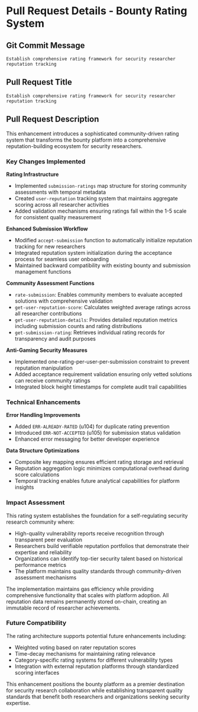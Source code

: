 # Pull Request Details - Bounty Rating System

## Git Commit Message
```
Establish comprehensive rating framework for security researcher reputation tracking
```

## Pull Request Title
```
Establish comprehensive rating framework for security researcher reputation tracking
```

## Pull Request Description

This enhancement introduces a sophisticated community-driven rating system that transforms the bounty platform into a comprehensive reputation-building ecosystem for security researchers.

### Key Changes Implemented

**Rating Infrastructure**
- Implemented `submission-ratings` map structure for storing community assessments with temporal metadata
- Created `user-reputation` tracking system that maintains aggregate scoring across all researcher activities
- Added validation mechanisms ensuring ratings fall within the 1-5 scale for consistent quality measurement

**Enhanced Submission Workflow**
- Modified `accept-submission` function to automatically initialize reputation tracking for new researchers
- Integrated reputation system initialization during the acceptance process for seamless user onboarding
- Maintained backward compatibility with existing bounty and submission management functions

**Community Assessment Functions**
- `rate-submission`: Enables community members to evaluate accepted solutions with comprehensive validation
- `get-user-reputation-score`: Calculates weighted average ratings across all researcher contributions  
- `get-user-reputation-details`: Provides detailed reputation metrics including submission counts and rating distributions
- `get-submission-rating`: Retrieves individual rating records for transparency and audit purposes

**Anti-Gaming Security Measures**
- Implemented one-rating-per-user-per-submission constraint to prevent reputation manipulation
- Added acceptance requirement validation ensuring only vetted solutions can receive community ratings
- Integrated block height timestamps for complete audit trail capabilities

### Technical Enhancements

**Error Handling Improvements**
- Added `ERR-ALREADY-RATED` (u104) for duplicate rating prevention
- Introduced `ERR-NOT-ACCEPTED` (u105) for submission status validation
- Enhanced error messaging for better developer experience

**Data Structure Optimizations**
- Composite key mapping ensures efficient rating storage and retrieval
- Reputation aggregation logic minimizes computational overhead during score calculations
- Temporal tracking enables future analytical capabilities for platform insights

### Impact Assessment

This rating system establishes the foundation for a self-regulating security research community where:
- High-quality vulnerability reports receive recognition through transparent peer evaluation
- Researchers build verifiable reputation portfolios that demonstrate their expertise and reliability
- Organizations can identify top-tier security talent based on historical performance metrics
- The platform maintains quality standards through community-driven assessment mechanisms

The implementation maintains gas efficiency while providing comprehensive functionality that scales with platform adoption. All reputation data remains permanently stored on-chain, creating an immutable record of researcher achievements.

### Future Compatibility

The rating architecture supports potential future enhancements including:
- Weighted voting based on rater reputation scores
- Time-decay mechanisms for maintaining rating relevance
- Category-specific rating systems for different vulnerability types
- Integration with external reputation platforms through standardized scoring interfaces

This enhancement positions the bounty platform as a premier destination for security research collaboration while establishing transparent quality standards that benefit both researchers and organizations seeking security expertise.